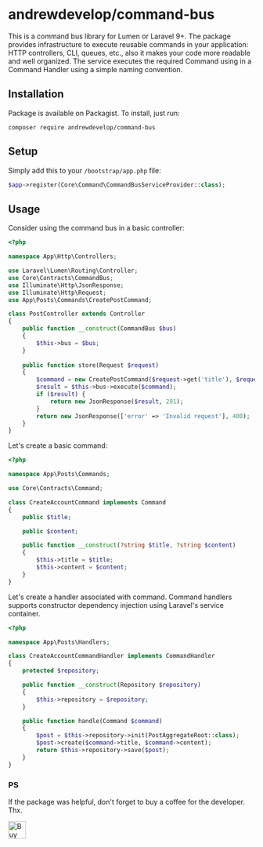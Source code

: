 # andrewdevelop/command-bus
This is a command bus library for Lumen or Laravel 9+. 
The package provides infrastructure to execute reusable commands in your application: HTTP controllers, CLI, queues, etc., also it makes your code more readable and well organized.
The service executes the required Command using in a Command Handler using a simple naming convention.

## Installation
Package is available on Packagist. To install, just run:
```text
composer require andrewdevelop/command-bus
```

## Setup
Simply add this to your `/bootstrap/app.php` file:
```php
$app->register(Core\Command\CommandBusServiceProvider::class);
```

## Usage
Consider using the command bus in a basic controller:
```php
<?php

namespace App\Http\Controllers;

use Laravel\Lumen\Routing\Controller; 
use Core\Contracts\CommandBus;
use Illuminate\Http\JsonResponse;
use Illuminate\Http\Request;
use App\Posts\Commands\CreatePostCommand;

class PostController extends Controller
{
    public function __construct(CommandBus $bus)
    {
        $this->bus = $bus;
    }
    
    public function store(Request $request)
    {
        $command = new CreatePostCommand($request->get('title'), $request->get('content'));
        $result = $this->bus->execute($command);
        if ($result) {
            return new JsonResponse($result, 201);
        }
        return new JsonResponse(['error' => 'Invalid request'], 400);
    }
}
```
Let's create a basic command:
```php
<?php

namespace App\Posts\Commands;

use Core\Contracts\Command;

class CreateAccountCommand implements Command
{
    public $title;  

    public $content;

    public function __construct(?string $title, ?string $content)
    {
        $this->title = $title;
        $this->content = $content;
    }
}
```

Let's create a handler associated with command.
Command handlers supports constructor dependency injection using Laravel's service container.
```php
<?php

namespace App\Posts\Handlers;

class CreateAccountCommandHandler implements CommandHandler
{
    protected $repository;

    public function __construct(Repository $repository)
    {
        $this->repository = $repository;
    }

    public function handle(Command $command)
    {
        $post = $this->repository->init(PostAggregateRoot::class);
        $post->create($command->title, $command->content);
        return $this->repository->save($post);
    }
}
```

### PS
If the package was helpful, don't forget to buy a coffee for the developer.  Thx.  

<a href='https://ko-fi.com/andrewdevelop' target='_blank'>
  <img height='36' style='border:0px;height:36px;' src='https://az743702.vo.msecnd.net/cdn/kofi3.png?v=2' border='0' alt='Buy Me a Coffee at ko-fi.com' />
</a>
